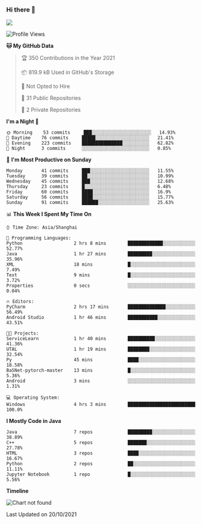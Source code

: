 ### Hi there 👋

<!--
**zhou-ning/zhou-ning** is a ✨ _special_ ✨ repository because its `README.md` (this file) appears on your GitHub profile.

Here are some ideas to get you started:

- 🔭 I’m currently working on ...
- 🌱 I’m currently learning ...
- 👯 I’m looking to collaborate on ...
- 🤔 I’m looking for help with ...
- 💬 Ask me about ...
- 📫 How to reach me: ...
- 😄 Pronouns: ...
- ⚡ Fun fact: ...
-->
![](https://github-readme-stats.vercel.app/api?username=zhou-ning)

<!--START_SECTION:waka-->
![Profile Views](http://img.shields.io/badge/Profile%20Views-0-blue)

**🐱 My GitHub Data** 

> 🏆 350 Contributions in the Year 2021
 > 
> 📦 819.9 kB Used in GitHub's Storage 
 > 
> 🚫 Not Opted to Hire
 > 
> 📜 31 Public Repositories 
 > 
> 🔑 2 Private Repositories  
 > 
**I'm a Night 🦉** 

```text
🌞 Morning    53 commits     ███░░░░░░░░░░░░░░░░░░░░░░   14.93% 
🌆 Daytime    76 commits     █████░░░░░░░░░░░░░░░░░░░░   21.41% 
🌃 Evening    223 commits    ███████████████░░░░░░░░░░   62.82% 
🌙 Night      3 commits      ░░░░░░░░░░░░░░░░░░░░░░░░░   0.85%

```
📅 **I'm Most Productive on Sunday** 

```text
Monday       41 commits     ███░░░░░░░░░░░░░░░░░░░░░░   11.55% 
Tuesday      39 commits     ██░░░░░░░░░░░░░░░░░░░░░░░   10.99% 
Wednesday    45 commits     ███░░░░░░░░░░░░░░░░░░░░░░   12.68% 
Thursday     23 commits     █░░░░░░░░░░░░░░░░░░░░░░░░   6.48% 
Friday       60 commits     ████░░░░░░░░░░░░░░░░░░░░░   16.9% 
Saturday     56 commits     ████░░░░░░░░░░░░░░░░░░░░░   15.77% 
Sunday       91 commits     ██████░░░░░░░░░░░░░░░░░░░   25.63%

```


📊 **This Week I Spent My Time On** 

```text
⌚︎ Time Zone: Asia/Shanghai

💬 Programming Languages: 
Python                   2 hrs 8 mins        █████████████░░░░░░░░░░░░   52.77% 
Java                     1 hr 27 mins        █████████░░░░░░░░░░░░░░░░   35.96% 
XML                      18 mins             █░░░░░░░░░░░░░░░░░░░░░░░░   7.49% 
Text                     9 mins              █░░░░░░░░░░░░░░░░░░░░░░░░   3.72% 
Properties               0 secs              ░░░░░░░░░░░░░░░░░░░░░░░░░   0.04%

🔥 Editors: 
PyCharm                  2 hrs 17 mins       ██████████████░░░░░░░░░░░   56.49% 
Android Studio           1 hr 46 mins        ███████████░░░░░░░░░░░░░░   43.51%

🐱‍💻 Projects: 
ServiceLearn             1 hr 40 mins        ██████████░░░░░░░░░░░░░░░   41.36% 
UTAL                     1 hr 19 mins        ████████░░░░░░░░░░░░░░░░░   32.54% 
Py                       45 mins             ████░░░░░░░░░░░░░░░░░░░░░   18.58% 
BaSNet-pytorch-master    13 mins             █░░░░░░░░░░░░░░░░░░░░░░░░   5.36% 
Android                  3 mins              ░░░░░░░░░░░░░░░░░░░░░░░░░   1.31%

💻 Operating System: 
Windows                  4 hrs 3 mins        █████████████████████████   100.0%

```

**I Mostly Code in Java** 

```text
Java                     7 repos             █████████░░░░░░░░░░░░░░░░   38.89% 
C++                      5 repos             ███████░░░░░░░░░░░░░░░░░░   27.78% 
HTML                     3 repos             ████░░░░░░░░░░░░░░░░░░░░░   16.67% 
Python                   2 repos             ██░░░░░░░░░░░░░░░░░░░░░░░   11.11% 
Jupyter Notebook         1 repo              █░░░░░░░░░░░░░░░░░░░░░░░░   5.56%

```


**Timeline**

![Chart not found](https://raw.githubusercontent.com/zhou-ning/zhou-ning/main/charts/bar_graph.png) 


 Last Updated on 20/10/2021
<!--END_SECTION:waka-->
